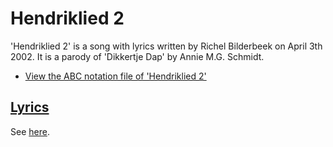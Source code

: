 # Hendriklied 2

'Hendriklied 2' is a song with lyrics written by Richel
Bilderbeek on April 3th 2002. It is a parody of 'Dikkertje Dap' by
Annie M.G. Schmidt. 

 * [View the ABC notation file of 'Hendriklied 2'](https://github.com/richelbilderbeek/abc/blob/master/Hendriklied2.abc)

## [Lyrics](10_hendriklied_2.txt)

See [here](10_hendriklied_2.txt).
